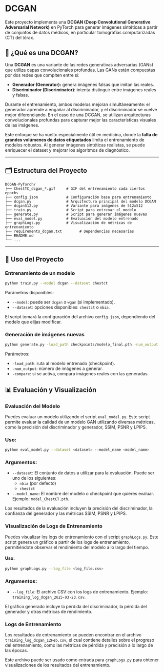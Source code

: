 # DCGAN

Este proyecto implementa una **DCGAN (Deep Convolutional Generative Adversarial Network)** en PyTorch para generar imágenes sintéticas a partir de conjuntos de datos médicos, en particular tomografías computarizadas (CT) del tórax.

## 📌 ¿Qué es una DCGAN?

Una **DCGAN** es una variante de las redes generativas adversarias (GANs) que utiliza capas convolucionales profundas. Las GANs están compuestas por dos redes que compiten entre sí:

- **Generador (Generator):** genera imágenes falsas que imitan las reales.
- **Discriminador (Discriminator):** intenta distinguir entre imágenes reales y falsas.

Durante el entrenamiento, ambos modelos mejoran simultáneamente: el generador aprende a engañar al discriminador, y el discriminador se vuelve mejor diferenciando. En el caso de una DCGAN, se utilizan arquitecturas convolucionales profundas para capturar mejor las características visuales de las imágenes.

Este enfoque se ha vuelto especialmente útil en medicina, donde la **falta de grandes volúmenes de datos etiquetados** limita el entrenamiento de modelos robustos. Al generar imágenes sintéticas realistas, se puede enriquecer el dataset y mejorar los algoritmos de diagnóstico.

---

## 🗂 Estructura del Proyecto

```
DCGAN-PyTorch/
├── ChestTC_dcgan_*.gif     # GIF del entrenamiento cada ciertos epochs
├── config.json             # Configuración base para entrenamiento
├── dcgan.py                # Arquitectura principal del modelo DCGAN
├── dcgan512.py             # Variante para imágenes de 512x512
├── train.py                # Script para entrenar el modelo
├── generate.py             # Script para generar imágenes nuevas
├── eval_model.py           # Evaluación del modelo entrenado
├── graphLogs.py            # Visualización de métricas de entrenamiento
├── requirements_dcgan.txt        # Dependencias necesarias
├── README.md               
└── ...
```

---

## 🚀 Uso del Proyecto

### Entrenamiento de un modelo

```bash
python train.py --model dcgan --dataset chestct
```

Parámetros disponibles:
- `--model`: puede ser `dcgan` o `wgan` (si implementado).
- `--dataset`: opciones disponibles: `chestct` o `nbia`.

El script tomará la configuración del archivo `config.json`, dependiendo del modelo que elijas modificar.

### Generación de imágenes nuevas

```bash
python generate.py -load_path checkpoints/modelo_final.pth -num_output 10
```

Parámetros:
- `-load_path`: ruta al modelo entrenado (checkpoint).
- `-num_output`: número de imágenes a generar.
- `-compare`: si se activa, compara imágenes reales con las generadas.



## 📊 Evaluación y Visualización

### Evaluación del Modelo

Puedes evaluar un modelo utilizando el script `eval_model.py`. Este script permite evaluar la calidad de un modelo GAN utilizando diversas métricas, como la precisión del discriminador y generador, SSIM, PSNR y LPIPS. 

### Uso:

```bash
python eval_model.py --dataset <dataset> --model_name <model_name>
```

### Argumentos:
- `--dataset`: El conjunto de datos a utilizar para la evaluación. Puede ser uno de los siguientes:
  - `nbia` (por defecto)
  - `chestct`
- `--model_name`: El nombre del modelo o checkpoint que quieres evaluar. Ejemplo: `model_ChestCT.pth`.

Los resultados de la evaluación incluyen la precisión del discriminador, la confianza del generador y las métricas SSIM, PSNR y LPIPS.



### Visualización de Logs de Entrenamiento

Puedes visualizar los logs de entrenamiento con el script `graphLogs.py`. Este script genera un gráfico a partir de los logs de entrenamiento, permitiéndote observar el rendimiento del modelo a lo largo del tiempo.

#### Uso:

```bash
python graphLogs.py --log_file <log_file.csv>
```

### Argumentos:
- `--log_file`: El archivo CSV con los logs de entrenamiento. Ejemplo: `training_log_dcgan_2025-03-23.csv`.

El gráfico generado incluye la pérdida del discriminador, la pérdida del generador y otras métricas de rendimiento.


### Logs de Entrenamiento

Los resultados de entrenamiento se pueden encontrar en el archivo `training_log_dcgan_12Feb.csv`, el cual contiene detalles sobre el progreso del entrenamiento, como las métricas de pérdida y precisión a lo largo de las épocas.

Este archivo puede ser usado como entrada para `graphLogs.py` para obtener visualizaciones de los resultados del entrenamiento.

